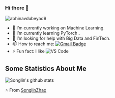### Hi there 👋

<!--
**John8848666/John8848666** is a ✨ _special_ ✨ repository because its `README.md` (this file) appears on your GitHub profile.

Here are some ideas to get you started:

-->


<p align="left"> <img src="https://komarev.com/ghpvc/?username=abhinavdubeyad9" alt="abhinavdubeyad9" /> </p>



- 🔭 I’m currently working on Machine Learning.
- 🌱 I’m currently learning PyTorch .
- 🤔 I’m looking for help with Big Data and FinTech.
- 📫 How to reach me: [![Gmail Badge](https://img.shields.io/badge/-Gmail-c14438?style=flat-square&logo=Gmail&logoColor=white&link=mailto:shuklaraghav321.com)](mailto:dubey.abhinav76@gmail.com)
- ⚡ Fun fact: I like ![VS Code](http://img.shields.io/badge/-VS%20Code-007ACC?style=flat-square&logo=visual-studio-code&logoColor=ffffff)

## Some Statistics About Me
![Songlin's github stats](https://github-readme-stats.vercel.app/api?username=John8848666&&show_icons=true&title_color=ffffff&icon_color=bb2acf&text_color=daf7dc&bg_color=151515)<br>

⭐️ From [SonglinZhao](https://github.com/John8848666)
